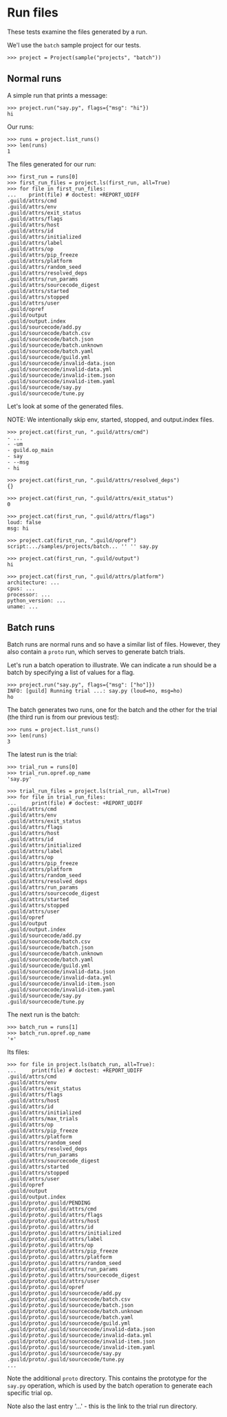 # Run files

These tests examine the files generated by a run.

We'l use the `batch` sample project for our tests.

    >>> project = Project(sample("projects", "batch"))

## Normal runs

A simple run that prints a message:

    >>> project.run("say.py", flags={"msg": "hi"})
    hi

Our runs:

    >>> runs = project.list_runs()
    >>> len(runs)
    1

The files generated for our run:

    >>> first_run = runs[0]
    >>> first_run_files = project.ls(first_run, all=True)
    >>> for file in first_run_files:
    ...    print(file) # doctest: +REPORT_UDIFF
    .guild/attrs/cmd
    .guild/attrs/env
    .guild/attrs/exit_status
    .guild/attrs/flags
    .guild/attrs/host
    .guild/attrs/id
    .guild/attrs/initialized
    .guild/attrs/label
    .guild/attrs/op
    .guild/attrs/pip_freeze
    .guild/attrs/platform
    .guild/attrs/random_seed
    .guild/attrs/resolved_deps
    .guild/attrs/run_params
    .guild/attrs/sourcecode_digest
    .guild/attrs/started
    .guild/attrs/stopped
    .guild/attrs/user
    .guild/opref
    .guild/output
    .guild/output.index
    .guild/sourcecode/add.py
    .guild/sourcecode/batch.csv
    .guild/sourcecode/batch.json
    .guild/sourcecode/batch.unknown
    .guild/sourcecode/batch.yaml
    .guild/sourcecode/guild.yml
    .guild/sourcecode/invalid-data.json
    .guild/sourcecode/invalid-data.yml
    .guild/sourcecode/invalid-item.json
    .guild/sourcecode/invalid-item.yaml
    .guild/sourcecode/say.py
    .guild/sourcecode/tune.py

Let's look at some of the generated files.

NOTE: We intentionally skip env, started, stopped, and output.index
files.

    >>> project.cat(first_run, ".guild/attrs/cmd")
    - ...
    - -um
    - guild.op_main
    - say
    - --msg
    - hi

    >>> project.cat(first_run, ".guild/attrs/resolved_deps")
    {}

    >>> project.cat(first_run, ".guild/attrs/exit_status")
    0

    >>> project.cat(first_run, ".guild/attrs/flags")
    loud: false
    msg: hi

    >>> project.cat(first_run, ".guild/opref")
    script:.../samples/projects/batch... '' '' say.py

    >>> project.cat(first_run, ".guild/output")
    hi

    >>> project.cat(first_run, ".guild/attrs/platform")
    architecture: ...
    cpus: ...
    processor: ...
    python_version: ...
    uname: ...

## Batch runs

Batch runs are normal runs and so have a similar list of
files. However, they also contain a `proto` run, which serves to
generate batch trials.

Let's run a batch operation to illustrate. We can indicate a run
should be a batch by specifying a list of values for a flag.

    >>> project.run("say.py", flags={"msg": ["ho"]})
    INFO: [guild] Running trial ...: say.py (loud=no, msg=ho)
    ho

The batch generates two runs, one for the batch and the other for the
trial (the third run is from our previous test):

    >>> runs = project.list_runs()
    >>> len(runs)
    3

The latest run is the trial:

    >>> trial_run = runs[0]
    >>> trial_run.opref.op_name
    'say.py'

    >>> trial_run_files = project.ls(trial_run, all=True)
    >>> for file in trial_run_files:
    ...     print(file) # doctest: +REPORT_UDIFF
    .guild/attrs/cmd
    .guild/attrs/env
    .guild/attrs/exit_status
    .guild/attrs/flags
    .guild/attrs/host
    .guild/attrs/id
    .guild/attrs/initialized
    .guild/attrs/label
    .guild/attrs/op
    .guild/attrs/pip_freeze
    .guild/attrs/platform
    .guild/attrs/random_seed
    .guild/attrs/resolved_deps
    .guild/attrs/run_params
    .guild/attrs/sourcecode_digest
    .guild/attrs/started
    .guild/attrs/stopped
    .guild/attrs/user
    .guild/opref
    .guild/output
    .guild/output.index
    .guild/sourcecode/add.py
    .guild/sourcecode/batch.csv
    .guild/sourcecode/batch.json
    .guild/sourcecode/batch.unknown
    .guild/sourcecode/batch.yaml
    .guild/sourcecode/guild.yml
    .guild/sourcecode/invalid-data.json
    .guild/sourcecode/invalid-data.yml
    .guild/sourcecode/invalid-item.json
    .guild/sourcecode/invalid-item.yaml
    .guild/sourcecode/say.py
    .guild/sourcecode/tune.py

The next run is the batch:

    >>> batch_run = runs[1]
    >>> batch_run.opref.op_name
    '+'

Its files:

    >>> for file in project.ls(batch_run, all=True):
    ...     print(file) # doctest: +REPORT_UDIFF
    .guild/attrs/cmd
    .guild/attrs/env
    .guild/attrs/exit_status
    .guild/attrs/flags
    .guild/attrs/host
    .guild/attrs/id
    .guild/attrs/initialized
    .guild/attrs/max_trials
    .guild/attrs/op
    .guild/attrs/pip_freeze
    .guild/attrs/platform
    .guild/attrs/random_seed
    .guild/attrs/resolved_deps
    .guild/attrs/run_params
    .guild/attrs/sourcecode_digest
    .guild/attrs/started
    .guild/attrs/stopped
    .guild/attrs/user
    .guild/opref
    .guild/output
    .guild/output.index
    .guild/proto/.guild/PENDING
    .guild/proto/.guild/attrs/cmd
    .guild/proto/.guild/attrs/flags
    .guild/proto/.guild/attrs/host
    .guild/proto/.guild/attrs/id
    .guild/proto/.guild/attrs/initialized
    .guild/proto/.guild/attrs/label
    .guild/proto/.guild/attrs/op
    .guild/proto/.guild/attrs/pip_freeze
    .guild/proto/.guild/attrs/platform
    .guild/proto/.guild/attrs/random_seed
    .guild/proto/.guild/attrs/run_params
    .guild/proto/.guild/attrs/sourcecode_digest
    .guild/proto/.guild/attrs/user
    .guild/proto/.guild/opref
    .guild/proto/.guild/sourcecode/add.py
    .guild/proto/.guild/sourcecode/batch.csv
    .guild/proto/.guild/sourcecode/batch.json
    .guild/proto/.guild/sourcecode/batch.unknown
    .guild/proto/.guild/sourcecode/batch.yaml
    .guild/proto/.guild/sourcecode/guild.yml
    .guild/proto/.guild/sourcecode/invalid-data.json
    .guild/proto/.guild/sourcecode/invalid-data.yml
    .guild/proto/.guild/sourcecode/invalid-item.json
    .guild/proto/.guild/sourcecode/invalid-item.yaml
    .guild/proto/.guild/sourcecode/say.py
    .guild/proto/.guild/sourcecode/tune.py
    ...

Note the additional `proto` directory. This contains the prototype for
the `say.py` operation, which is used by the batch operation to
generate each specific trial op.

Note also the last entry '...' - this is the link to the trial run
directory.
